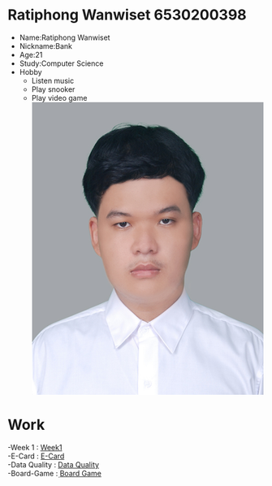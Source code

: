# Ratiphong Wanwiset 6530200398
- Name:Ratiphong Wanwiset
- Nickname:Bank
- Age:21 
- Study:Computer Science
- Hobby
  - Listen music
  - Play snooker
  - Play video game   
![image](/image/1654664748017.jpg)
# Work
-Week 1 : [Week1](https://bxnkz.github.io/bluetooth)<br>
-E-Card : [E-Card](https://bxnkz.github.io/ecard)<br>
-Data Quality : [Data Quality](https://bxnkz.github.io/uniqueness)<br>
-Board-Game : [ฺBoard Game](https://bxnkz.github.io/board-game)
